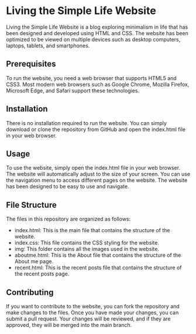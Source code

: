 
# Living the Simple Life Website

Living the Simple Life Website is a blog exploring minimalism in life that has been designed and developed using HTML and CSS. The website has been optimized to be viewed on multiple devices such as desktop computers, laptops, tablets, and smartphones.

## Prerequisites
To run the website, you need a web browser that supports HTML5 and CSS3. Most modern web browsers such as Google Chrome, Mozilla Firefox, Microsoft Edge, and Safari support these technologies.
## Installation
There is no installation required to run the website. You can simply download or clone the repository from GitHub and open the index.html file in your web browser.
## Usage

To use the website, simply open the index.html file in your web browser. The website will automatically adjust to the size of your screen. You can use the navigation menu to access different pages on the website. The website has been designed to be easy to use and navigate.

## File Structure
The files in this repository are organized as follows:

- index.html: This is the main file that contains the structure of the website.
- index.css: This file contains the CSS styling for the website.
- img: This folder contains all the images used in the website.
- aboutme.html: This is the About file that contains the structure of the About me page.
- recent.html: This is the recent posts file that contains the structure of the recent posts page.


## Contributing

If you want to contribute to the website, you can fork the repository and make changes to the files. Once you have made your changes, you can submit a pull request. Your changes will be reviewed, and if they are approved, they will be merged into the main branch.
